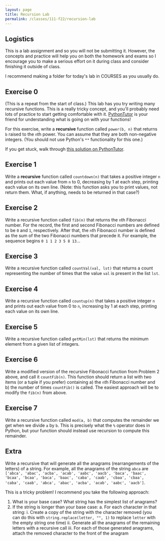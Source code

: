 ```yaml
---
layout: page
title: Recursion Lab
permalink: /classes/111-f22/recursion-lab
---
```


## Logistics
This is a lab assignment and so you will not be submitting it.
However, the concepts and practice will help you on both the homework and exams so I encourage you to make a serious effort on it during class and consider finishing it outside of class.

I recommend making a folder for today's lab in COURSES as you usually do.

## Exercise 0
(This is a repeat from the start of class.)
This lab has you try writing many recursive functions.
This is a really tricky concept, and you'll probably need lots of practice to start getting comfortable with it.
[PythonTutor](https://pythontutor.com/) is your friend for understanding what is going on with your functions!

For this exercise, write a **recursive** function called `power(b, n)` that returns `b` raised to the `n`th power. You can assume that they are both non-negative integers. (You should not use Python's `**` functionality for this one.)

If you get stuck, walk through [this solution on PythonTutor](http://pythontutor.com/visualize.html#code=def%20power%28b,%20n%29%3A%0A%20%20%20%20%22%22%22Return%20b%20raised%20to%20the%20power%20of%20n.%22%22%22%0A%20%20%20%20if%20n%20%3D%3D%200%3A%20%20%23%20Base%20case%0A%20%20%20%20%20%20%20%20return%201%0A%20%20%20%20else%3A%20%20%23%20General%20case%0A%20%20%20%20%20%20%20%20return%20b%20*%20power%28b,%20n-1%29%0A%0A%0Aprint%28power%28b%3D3,%20n%3D3%29%29&cumulative=false&heapPrimitives=nevernest&mode=edit&origin=opt-frontend.js&py=3&rawInputLstJSON=%5B%5D&textReferences=false).

## Exercise 1
Write a **recursive** function called `countdown(n)` that takes a positive integer `n` and prints out each value from `n` to 0, decreasing by 1 at each step, printing each value on its own line. (Note: this function asks you to print values, not return them. What, if anything, needs to be returned in that case?)

## Exercise 2
Write a recursive function called `fib(n)` that returns the `n`th Fibonacci number. For the record, the first and second Fibonacci numbers are defined to be `0` and `1`, respectively. 
After that, the `n`th Fibonacci number is defined as the sum of the two Fibonacci numbers that precede it. For example, the sequence begins `0 1 1 2 3 5 8 13`...

## Exercise 3
Write a recursive function called `countVal(val, lst)` that returns a count representing the number of times that the value `val` is present in the list `lst`.

## Exercise 4
Write a recursive function called `countup(n)` that takes a positive integer `n` and prints out each value from 0 to `n`, increasing by 1 at each step, printing each value on its own line.

## Exercise 5
Write a recursive function called `getMin(lst)` that returns the minimum element from a given list of integers.

## Exercise 6
Write a modified version of the recursive Fibonacci function from Problem 2 above, and call it `countFib(n)`. This function should return a list with two items (or a tuple if you prefer) containing a) the `n`th Fibonacci number and b) the number of times `countFib()` is called. The easiest approach will be to modify the `fib(n)` from above.

## Exercise 7
Write a recursive function called `mod(a, b)` that computes the remainder we get when we divide `a` by `b`. This is precisely what the `%` operator does in Python, but your function should instead use recursion to compute this remainder.

## Extra
Write a recursive that will generate all the anagrams (rearrangements of the letters) of a string. For example, all the anagrams of the string `abca` are `['abca', 'abac', 'acba', 'acab', 'aabc', 'aacb', 'baca', 'baac', 'bcaa', 'bcaa', 'baca', 'baac', 'caba', 'caab', 'cbaa', 'cbaa', 'caba', 'caab', 'abca', 'abac', 'acba', 'acab', 'aabc', 'aacb']`.

This is a tricky problem! I recommend you take the following approach:

1. What is your base case? What string has the simplest list of anagrams?
2. If the string is longer than your base case:
    a. For each character in that string:
        i. Create a copy of the string with the character removed (you can do this with `string.replace(letter, "", 1)` to replace `letter` with the empty string one time)
        ii. Generate all the anagrams of the remaining letters with a recursive call
        iii. For each of those generated anagrams, attach the removed character to the front of the anagram
